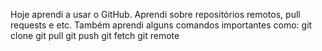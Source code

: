 Hoje aprendi a usar o GitHub.
Aprendi sobre repositórios remotos, pull requests e etc.
Também aprendi alguns comandos importantes como:
git clone
git pull 
git push
git fetch
git remote
